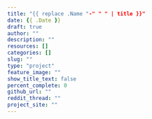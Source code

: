 ```yaml
---
title: "{{ replace .Name "-" " " | title }}"
date: {{ .Date }}
draft: true
author: ""
description: ""
resources: []
categories: []
slug: ""
type: "project"
feature_image: ""
show_title_text: false
percent_complete: 0
github_url: ""
reddit_thread: ""
project_site: ""
---
```


